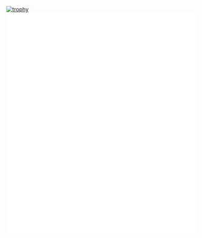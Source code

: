 [![trophy](https://github-profile-trophy.vercel.app/?username=matt-riley&theme=gruvbox)](https://github.com/ryo-ma/github-profile-trophy)
![Metrics](https://github.com/matt-riley/matt-riley/blob/master/github-metrics.svg)

